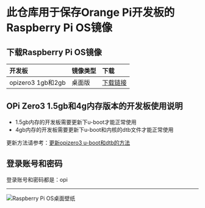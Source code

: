 # 此仓库用于保存Orange Pi开发板的Raspberry Pi OS镜像

## 下载Raspberry Pi OS镜像

开发板 | 镜像类型 | 下载 |
|:--|:--|:--|
| opizero3 1gb和2gb|桌面版 |[下载链接]() |

## OPi Zero3 1.5gb和4g内存版本的开发板使用说明

- 1.5gb内存的开发板需要更新下u-boot才能正常使用
- 4gb内存的开发板需要更新下u-boot和内核的dtb文件才能正常使用

更新方法请参考：[更新opizero3 u-boot和dtb的方法](https://github.com/leeboby/opizero3-uboot-dtb) 

## 登录账号和密码
登录账号和密码都是：opi

---
![Raspberry Pi OS桌面壁纸]()

